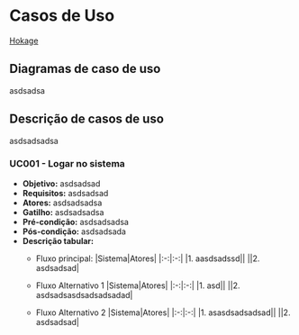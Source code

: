 # Casos de Uso

[Hokage](/requisitos_funcionais.md#ancora1)

## Diagramas de caso de uso
asdsadsa
## Descrição de casos de uso
asdsadsadsa
### UC001 - Logar no sistema

- **Objetivo:**  asdsadsad
- **Requisitos:** asdsadsad
- **Atores:** asdsadsadsa
- **Gatilho:** asdsadsadsa
- **Pré-condição:** asdsadsadsa
- **Pós-condição:** asdsadsada  
-  **Descrição tabular:**
    - Fluxo principal:
        |Sistema|Atores|
        |:-:|:-:|
        |1. aasdsadssd||
        ||2. asdsadsad|

    - Fluxo Alternativo 1
        |Sistema|Atores|
        |:-:|:-:|
        |1. asd||
        ||2. asdsadsasdsadsadsadad|

    - Fluxo Alternativo 2
        |Sistema|Atores|
        |:-:|:-:|
        |1. asasdsadsadsad||
        ||2. asdsadsad|






